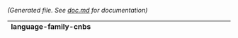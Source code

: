 *(Generated file. See [doc.md](doc.md) for documentation)*

<table><tr><td><b>language-family-cnbs</b></td><td><b>implementation-cnbs</b></td><td><b>non-cnbs</b></td></tr><tr><td>

**dotnet-core**<br/>[![Create Draft Release](https://github.com/paketo-buildpacks/dotnet-core/workflows/Create%20Draft%20Release/badge.svg)](https://github.com/paketo-buildpacks/dotnet-core/actions?query=workflow:"Create%20Draft%20Release")[![Lint](https://github.com/paketo-buildpacks/dotnet-core/workflows/Lint/badge.svg)](https://github.com/paketo-buildpacks/dotnet-core/actions?query=workflow:"Lint")[![Push Buildpackage](https://github.com/paketo-buildpacks/dotnet-core/workflows/Push%20Buildpackage/badge.svg)](https://github.com/paketo-buildpacks/dotnet-core/actions?query=workflow:"Push%20Buildpackage")[![Handle dispatch from github-config](https://github.com/paketo-buildpacks/dotnet-core/workflows/Handle%20dispatch%20from%20github-config/badge.svg)](https://github.com/paketo-buildpacks/dotnet-core/actions?query=workflow:"Handle%20dispatch%20from%20github-config")[![Test Pull Request](https://github.com/paketo-buildpacks/dotnet-core/workflows/Test%20Pull%20Request/badge.svg)](https://github.com/paketo-buildpacks/dotnet-core/actions?query=workflow:"Test%20Pull%20Request")[![Update Buildpack Dependency](https://github.com/paketo-buildpacks/dotnet-core/workflows/Update%20Buildpack%20Dependency/badge.svg)](https://github.com/paketo-buildpacks/dotnet-core/actions?query=workflow:"Update%20Buildpack%20Dependency")<br/><br/>**go**<br/>[![Create Draft Release](https://github.com/paketo-buildpacks/go/workflows/Create%20Draft%20Release/badge.svg)](https://github.com/paketo-buildpacks/go/actions?query=workflow:"Create%20Draft%20Release")[![Lint](https://github.com/paketo-buildpacks/go/workflows/Lint/badge.svg)](https://github.com/paketo-buildpacks/go/actions?query=workflow:"Lint")[![Push Buildpackage](https://github.com/paketo-buildpacks/go/workflows/Push%20Buildpackage/badge.svg)](https://github.com/paketo-buildpacks/go/actions?query=workflow:"Push%20Buildpackage")[![Handle dispatch from github-config](https://github.com/paketo-buildpacks/go/workflows/Handle%20dispatch%20from%20github-config/badge.svg)](https://github.com/paketo-buildpacks/go/actions?query=workflow:"Handle%20dispatch%20from%20github-config")[![Test Pull Request](https://github.com/paketo-buildpacks/go/workflows/Test%20Pull%20Request/badge.svg)](https://github.com/paketo-buildpacks/go/actions?query=workflow:"Test%20Pull%20Request")[![Update Buildpack Dependency](https://github.com/paketo-buildpacks/go/workflows/Update%20Buildpack%20Dependency/badge.svg)](https://github.com/paketo-buildpacks/go/actions?query=workflow:"Update%20Buildpack%20Dependency")<br/><br/>**nodejs**<br/>[![Create Draft Release](https://github.com/paketo-buildpacks/nodejs/workflows/Create%20Draft%20Release/badge.svg)](https://github.com/paketo-buildpacks/nodejs/actions?query=workflow:"Create%20Draft%20Release")[![Lint](https://github.com/paketo-buildpacks/nodejs/workflows/Lint/badge.svg)](https://github.com/paketo-buildpacks/nodejs/actions?query=workflow:"Lint")[![Push Buildpackage](https://github.com/paketo-buildpacks/nodejs/workflows/Push%20Buildpackage/badge.svg)](https://github.com/paketo-buildpacks/nodejs/actions?query=workflow:"Push%20Buildpackage")[![Handle dispatch from github-config](https://github.com/paketo-buildpacks/nodejs/workflows/Handle%20dispatch%20from%20github-config/badge.svg)](https://github.com/paketo-buildpacks/nodejs/actions?query=workflow:"Handle%20dispatch%20from%20github-config")[![Test Pull Request](https://github.com/paketo-buildpacks/nodejs/workflows/Test%20Pull%20Request/badge.svg)](https://github.com/paketo-buildpacks/nodejs/actions?query=workflow:"Test%20Pull%20Request")[![Update Buildpack Dependency](https://github.com/paketo-buildpacks/nodejs/workflows/Update%20Buildpack%20Dependency/badge.svg)](https://github.com/paketo-buildpacks/nodejs/actions?query=workflow:"Update%20Buildpack%20Dependency")<br/><br/>**php**<br/>[![Create Draft Release](https://github.com/paketo-buildpacks/php/workflows/Create%20Draft%20Release/badge.svg)](https://github.com/paketo-buildpacks/php/actions?query=workflow:"Create%20Draft%20Release")[![Lint](https://github.com/paketo-buildpacks/php/workflows/Lint/badge.svg)](https://github.com/paketo-buildpacks/php/actions?query=workflow:"Lint")[![Push Buildpackage](https://github.com/paketo-buildpacks/php/workflows/Push%20Buildpackage/badge.svg)](https://github.com/paketo-buildpacks/php/actions?query=workflow:"Push%20Buildpackage")[![Handle dispatch from github-config](https://github.com/paketo-buildpacks/php/workflows/Handle%20dispatch%20from%20github-config/badge.svg)](https://github.com/paketo-buildpacks/php/actions?query=workflow:"Handle%20dispatch%20from%20github-config")[![Test Pull Request](https://github.com/paketo-buildpacks/php/workflows/Test%20Pull%20Request/badge.svg)](https://github.com/paketo-buildpacks/php/actions?query=workflow:"Test%20Pull%20Request")[![Update Buildpack Dependency](https://github.com/paketo-buildpacks/php/workflows/Update%20Buildpack%20Dependency/badge.svg)](https://github.com/paketo-buildpacks/php/actions?query=workflow:"Update%20Buildpack%20Dependency")<br/><br/>**ruby**<br/>[![Create Draft Release](https://github.com/paketo-community/ruby/workflows/Create%20Draft%20Release/badge.svg)](https://github.com/paketo-community/ruby/actions?query=workflow:"Create%20Draft%20Release")[![Lint](https://github.com/paketo-community/ruby/workflows/Lint/badge.svg)](https://github.com/paketo-community/ruby/actions?query=workflow:"Lint")[![Push Buildpackage](https://github.com/paketo-community/ruby/workflows/Push%20Buildpackage/badge.svg)](https://github.com/paketo-community/ruby/actions?query=workflow:"Push%20Buildpackage")[![Handle dispatch from github-config](https://github.com/paketo-community/ruby/workflows/Handle%20dispatch%20from%20github-config/badge.svg)](https://github.com/paketo-community/ruby/actions?query=workflow:"Handle%20dispatch%20from%20github-config")[![Test Pull Request](https://github.com/paketo-community/ruby/workflows/Test%20Pull%20Request/badge.svg)](https://github.com/paketo-community/ruby/actions?query=workflow:"Test%20Pull%20Request")[![Update Buildpack Dependency](https://github.com/paketo-community/ruby/workflows/Update%20Buildpack%20Dependency/badge.svg)](https://github.com/paketo-community/ruby/actions?query=workflow:"Update%20Buildpack%20Dependency")<br/><br/>**python**<br/>[![Create Draft Release](https://github.com/paketo-community/python/workflows/Create%20Draft%20Release/badge.svg)](https://github.com/paketo-community/python/actions?query=workflow:"Create%20Draft%20Release")[![Lint](https://github.com/paketo-community/python/workflows/Lint/badge.svg)](https://github.com/paketo-community/python/actions?query=workflow:"Lint")[![Push Buildpackage](https://github.com/paketo-community/python/workflows/Push%20Buildpackage/badge.svg)](https://github.com/paketo-community/python/actions?query=workflow:"Push%20Buildpackage")[![Handle dispatch from github-config](https://github.com/paketo-community/python/workflows/Handle%20dispatch%20from%20github-config/badge.svg)](https://github.com/paketo-community/python/actions?query=workflow:"Handle%20dispatch%20from%20github-config")[![Test Pull Request](https://github.com/paketo-community/python/workflows/Test%20Pull%20Request/badge.svg)](https://github.com/paketo-community/python/actions?query=workflow:"Test%20Pull%20Request")[![Update Buildpack Dependency](https://github.com/paketo-community/python/workflows/Update%20Buildpack%20Dependency/badge.svg)](https://github.com/paketo-community/python/actions?query=workflow:"Update%20Buildpack%20Dependency")<br/><br/></td>

<td>

**dep**<br/>[![Auto-Merge](https://github.com/paketo-buildpacks/dep/workflows/Auto-Merge/badge.svg)](https://github.com/paketo-buildpacks/dep/actions?query=workflow:"Auto-Merge")[![Create Draft Release](https://github.com/paketo-buildpacks/dep/workflows/Create%20Draft%20Release/badge.svg)](https://github.com/paketo-buildpacks/dep/actions?query=workflow:"Create%20Draft%20Release")[![Lint](https://github.com/paketo-buildpacks/dep/workflows/Lint/badge.svg)](https://github.com/paketo-buildpacks/dep/actions?query=workflow:"Lint")[![Push Buildpackage](https://github.com/paketo-buildpacks/dep/workflows/Push%20Buildpackage/badge.svg)](https://github.com/paketo-buildpacks/dep/actions?query=workflow:"Push%20Buildpackage")[![Handle dispatch from github-config](https://github.com/paketo-buildpacks/dep/workflows/Handle%20dispatch%20from%20github-config/badge.svg)](https://github.com/paketo-buildpacks/dep/actions?query=workflow:"Handle%20dispatch%20from%20github-config")[![Send Dependency Update Dispatch](https://github.com/paketo-buildpacks/dep/workflows/Send%20Dependency%20Update%20Dispatch/badge.svg)](https://github.com/paketo-buildpacks/dep/actions?query=workflow:"Send%20Dependency%20Update%20Dispatch")[![Test Pull Request](https://github.com/paketo-buildpacks/dep/workflows/Test%20Pull%20Request/badge.svg)](https://github.com/paketo-buildpacks/dep/actions?query=workflow:"Test%20Pull%20Request")<br/><br/>**dep-ensure**<br/>[![Create Draft Release](https://github.com/paketo-buildpacks/dep-ensure/workflows/Create%20Draft%20Release/badge.svg)](https://github.com/paketo-buildpacks/dep-ensure/actions?query=workflow:"Create%20Draft%20Release")[![Lint](https://github.com/paketo-buildpacks/dep-ensure/workflows/Lint/badge.svg)](https://github.com/paketo-buildpacks/dep-ensure/actions?query=workflow:"Lint")[![Push Buildpackage](https://github.com/paketo-buildpacks/dep-ensure/workflows/Push%20Buildpackage/badge.svg)](https://github.com/paketo-buildpacks/dep-ensure/actions?query=workflow:"Push%20Buildpackage")[![Handle dispatch from github-config](https://github.com/paketo-buildpacks/dep-ensure/workflows/Handle%20dispatch%20from%20github-config/badge.svg)](https://github.com/paketo-buildpacks/dep-ensure/actions?query=workflow:"Handle%20dispatch%20from%20github-config")[![Send Dependency Update Dispatch](https://github.com/paketo-buildpacks/dep-ensure/workflows/Send%20Dependency%20Update%20Dispatch/badge.svg)](https://github.com/paketo-buildpacks/dep-ensure/actions?query=workflow:"Send%20Dependency%20Update%20Dispatch")[![Test Pull Request](https://github.com/paketo-buildpacks/dep-ensure/workflows/Test%20Pull%20Request/badge.svg)](https://github.com/paketo-buildpacks/dep-ensure/actions?query=workflow:"Test%20Pull%20Request")<br/><br/>**dotnet-core-aspnet**<br/>[![Create Draft Release](https://github.com/paketo-buildpacks/dotnet-core-aspnet/workflows/Create%20Draft%20Release/badge.svg)](https://github.com/paketo-buildpacks/dotnet-core-aspnet/actions?query=workflow:"Create%20Draft%20Release")[![Lint](https://github.com/paketo-buildpacks/dotnet-core-aspnet/workflows/Lint/badge.svg)](https://github.com/paketo-buildpacks/dotnet-core-aspnet/actions?query=workflow:"Lint")[![Push Buildpackage](https://github.com/paketo-buildpacks/dotnet-core-aspnet/workflows/Push%20Buildpackage/badge.svg)](https://github.com/paketo-buildpacks/dotnet-core-aspnet/actions?query=workflow:"Push%20Buildpackage")[![Handle dispatch from github-config](https://github.com/paketo-buildpacks/dotnet-core-aspnet/workflows/Handle%20dispatch%20from%20github-config/badge.svg)](https://github.com/paketo-buildpacks/dotnet-core-aspnet/actions?query=workflow:"Handle%20dispatch%20from%20github-config")[![Send Dependency Update Dispatch](https://github.com/paketo-buildpacks/dotnet-core-aspnet/workflows/Send%20Dependency%20Update%20Dispatch/badge.svg)](https://github.com/paketo-buildpacks/dotnet-core-aspnet/actions?query=workflow:"Send%20Dependency%20Update%20Dispatch")[![Test Pull Request](https://github.com/paketo-buildpacks/dotnet-core-aspnet/workflows/Test%20Pull%20Request/badge.svg)](https://github.com/paketo-buildpacks/dotnet-core-aspnet/actions?query=workflow:"Test%20Pull%20Request")<br/><br/>**dotnet-core-build**<br/>[![Create Draft Release](https://github.com/paketo-buildpacks/dotnet-core-build/workflows/Create%20Draft%20Release/badge.svg)](https://github.com/paketo-buildpacks/dotnet-core-build/actions?query=workflow:"Create%20Draft%20Release")[![Lint](https://github.com/paketo-buildpacks/dotnet-core-build/workflows/Lint/badge.svg)](https://github.com/paketo-buildpacks/dotnet-core-build/actions?query=workflow:"Lint")[![Push Buildpackage](https://github.com/paketo-buildpacks/dotnet-core-build/workflows/Push%20Buildpackage/badge.svg)](https://github.com/paketo-buildpacks/dotnet-core-build/actions?query=workflow:"Push%20Buildpackage")[![Handle dispatch from github-config](https://github.com/paketo-buildpacks/dotnet-core-build/workflows/Handle%20dispatch%20from%20github-config/badge.svg)](https://github.com/paketo-buildpacks/dotnet-core-build/actions?query=workflow:"Handle%20dispatch%20from%20github-config")[![Send Dependency Update Dispatch](https://github.com/paketo-buildpacks/dotnet-core-build/workflows/Send%20Dependency%20Update%20Dispatch/badge.svg)](https://github.com/paketo-buildpacks/dotnet-core-build/actions?query=workflow:"Send%20Dependency%20Update%20Dispatch")[![Test Pull Request](https://github.com/paketo-buildpacks/dotnet-core-build/workflows/Test%20Pull%20Request/badge.svg)](https://github.com/paketo-buildpacks/dotnet-core-build/actions?query=workflow:"Test%20Pull%20Request")<br/><br/>**dotnet-core-conf**<br/>[![Create Draft Release](https://github.com/paketo-buildpacks/dotnet-core-conf/workflows/Create%20Draft%20Release/badge.svg)](https://github.com/paketo-buildpacks/dotnet-core-conf/actions?query=workflow:"Create%20Draft%20Release")[![Lint](https://github.com/paketo-buildpacks/dotnet-core-conf/workflows/Lint/badge.svg)](https://github.com/paketo-buildpacks/dotnet-core-conf/actions?query=workflow:"Lint")[![Push Buildpackage](https://github.com/paketo-buildpacks/dotnet-core-conf/workflows/Push%20Buildpackage/badge.svg)](https://github.com/paketo-buildpacks/dotnet-core-conf/actions?query=workflow:"Push%20Buildpackage")[![Handle dispatch from github-config](https://github.com/paketo-buildpacks/dotnet-core-conf/workflows/Handle%20dispatch%20from%20github-config/badge.svg)](https://github.com/paketo-buildpacks/dotnet-core-conf/actions?query=workflow:"Handle%20dispatch%20from%20github-config")[![Send Dependency Update Dispatch](https://github.com/paketo-buildpacks/dotnet-core-conf/workflows/Send%20Dependency%20Update%20Dispatch/badge.svg)](https://github.com/paketo-buildpacks/dotnet-core-conf/actions?query=workflow:"Send%20Dependency%20Update%20Dispatch")[![Test Pull Request](https://github.com/paketo-buildpacks/dotnet-core-conf/workflows/Test%20Pull%20Request/badge.svg)](https://github.com/paketo-buildpacks/dotnet-core-conf/actions?query=workflow:"Test%20Pull%20Request")<br/><br/>**dotnet-core-runtime**<br/>[![Create Draft Release](https://github.com/paketo-buildpacks/dotnet-core-runtime/workflows/Create%20Draft%20Release/badge.svg)](https://github.com/paketo-buildpacks/dotnet-core-runtime/actions?query=workflow:"Create%20Draft%20Release")[![Lint](https://github.com/paketo-buildpacks/dotnet-core-runtime/workflows/Lint/badge.svg)](https://github.com/paketo-buildpacks/dotnet-core-runtime/actions?query=workflow:"Lint")[![Push Buildpackage](https://github.com/paketo-buildpacks/dotnet-core-runtime/workflows/Push%20Buildpackage/badge.svg)](https://github.com/paketo-buildpacks/dotnet-core-runtime/actions?query=workflow:"Push%20Buildpackage")[![Handle dispatch from github-config](https://github.com/paketo-buildpacks/dotnet-core-runtime/workflows/Handle%20dispatch%20from%20github-config/badge.svg)](https://github.com/paketo-buildpacks/dotnet-core-runtime/actions?query=workflow:"Handle%20dispatch%20from%20github-config")[![Send Dependency Update Dispatch](https://github.com/paketo-buildpacks/dotnet-core-runtime/workflows/Send%20Dependency%20Update%20Dispatch/badge.svg)](https://github.com/paketo-buildpacks/dotnet-core-runtime/actions?query=workflow:"Send%20Dependency%20Update%20Dispatch")[![Test Pull Request](https://github.com/paketo-buildpacks/dotnet-core-runtime/workflows/Test%20Pull%20Request/badge.svg)](https://github.com/paketo-buildpacks/dotnet-core-runtime/actions?query=workflow:"Test%20Pull%20Request")<br/><br/>**dotnet-core-sdk**<br/>[![Create Draft Release](https://github.com/paketo-buildpacks/dotnet-core-sdk/workflows/Create%20Draft%20Release/badge.svg)](https://github.com/paketo-buildpacks/dotnet-core-sdk/actions?query=workflow:"Create%20Draft%20Release")[![Lint](https://github.com/paketo-buildpacks/dotnet-core-sdk/workflows/Lint/badge.svg)](https://github.com/paketo-buildpacks/dotnet-core-sdk/actions?query=workflow:"Lint")[![Push Buildpackage](https://github.com/paketo-buildpacks/dotnet-core-sdk/workflows/Push%20Buildpackage/badge.svg)](https://github.com/paketo-buildpacks/dotnet-core-sdk/actions?query=workflow:"Push%20Buildpackage")[![Handle dispatch from github-config](https://github.com/paketo-buildpacks/dotnet-core-sdk/workflows/Handle%20dispatch%20from%20github-config/badge.svg)](https://github.com/paketo-buildpacks/dotnet-core-sdk/actions?query=workflow:"Handle%20dispatch%20from%20github-config")[![Send Dependency Update Dispatch](https://github.com/paketo-buildpacks/dotnet-core-sdk/workflows/Send%20Dependency%20Update%20Dispatch/badge.svg)](https://github.com/paketo-buildpacks/dotnet-core-sdk/actions?query=workflow:"Send%20Dependency%20Update%20Dispatch")[![Test Pull Request](https://github.com/paketo-buildpacks/dotnet-core-sdk/workflows/Test%20Pull%20Request/badge.svg)](https://github.com/paketo-buildpacks/dotnet-core-sdk/actions?query=workflow:"Test%20Pull%20Request")<br/><br/>**go-build**<br/>[![Create Draft Release](https://github.com/paketo-buildpacks/go-build/workflows/Create%20Draft%20Release/badge.svg)](https://github.com/paketo-buildpacks/go-build/actions?query=workflow:"Create%20Draft%20Release")[![Lint](https://github.com/paketo-buildpacks/go-build/workflows/Lint/badge.svg)](https://github.com/paketo-buildpacks/go-build/actions?query=workflow:"Lint")[![Push Buildpackage](https://github.com/paketo-buildpacks/go-build/workflows/Push%20Buildpackage/badge.svg)](https://github.com/paketo-buildpacks/go-build/actions?query=workflow:"Push%20Buildpackage")[![Handle dispatch from github-config](https://github.com/paketo-buildpacks/go-build/workflows/Handle%20dispatch%20from%20github-config/badge.svg)](https://github.com/paketo-buildpacks/go-build/actions?query=workflow:"Handle%20dispatch%20from%20github-config")[![Send Dependency Update Dispatch](https://github.com/paketo-buildpacks/go-build/workflows/Send%20Dependency%20Update%20Dispatch/badge.svg)](https://github.com/paketo-buildpacks/go-build/actions?query=workflow:"Send%20Dependency%20Update%20Dispatch")[![Test Pull Request](https://github.com/paketo-buildpacks/go-build/workflows/Test%20Pull%20Request/badge.svg)](https://github.com/paketo-buildpacks/go-build/actions?query=workflow:"Test%20Pull%20Request")<br/><br/>**go-dist**<br/>[![Create Draft Release](https://github.com/paketo-buildpacks/go-dist/workflows/Create%20Draft%20Release/badge.svg)](https://github.com/paketo-buildpacks/go-dist/actions?query=workflow:"Create%20Draft%20Release")[![Lint](https://github.com/paketo-buildpacks/go-dist/workflows/Lint/badge.svg)](https://github.com/paketo-buildpacks/go-dist/actions?query=workflow:"Lint")[![Push Buildpackage](https://github.com/paketo-buildpacks/go-dist/workflows/Push%20Buildpackage/badge.svg)](https://github.com/paketo-buildpacks/go-dist/actions?query=workflow:"Push%20Buildpackage")[![Handle dispatch from github-config](https://github.com/paketo-buildpacks/go-dist/workflows/Handle%20dispatch%20from%20github-config/badge.svg)](https://github.com/paketo-buildpacks/go-dist/actions?query=workflow:"Handle%20dispatch%20from%20github-config")[![Send Dependency Update Dispatch](https://github.com/paketo-buildpacks/go-dist/workflows/Send%20Dependency%20Update%20Dispatch/badge.svg)](https://github.com/paketo-buildpacks/go-dist/actions?query=workflow:"Send%20Dependency%20Update%20Dispatch")[![Test Pull Request](https://github.com/paketo-buildpacks/go-dist/workflows/Test%20Pull%20Request/badge.svg)](https://github.com/paketo-buildpacks/go-dist/actions?query=workflow:"Test%20Pull%20Request")<br/><br/>**go-mod-vendor**<br/>[![Create Draft Release](https://github.com/paketo-buildpacks/go-mod-vendor/workflows/Create%20Draft%20Release/badge.svg)](https://github.com/paketo-buildpacks/go-mod-vendor/actions?query=workflow:"Create%20Draft%20Release")[![Lint](https://github.com/paketo-buildpacks/go-mod-vendor/workflows/Lint/badge.svg)](https://github.com/paketo-buildpacks/go-mod-vendor/actions?query=workflow:"Lint")[![Push Buildpackage](https://github.com/paketo-buildpacks/go-mod-vendor/workflows/Push%20Buildpackage/badge.svg)](https://github.com/paketo-buildpacks/go-mod-vendor/actions?query=workflow:"Push%20Buildpackage")[![Handle dispatch from github-config](https://github.com/paketo-buildpacks/go-mod-vendor/workflows/Handle%20dispatch%20from%20github-config/badge.svg)](https://github.com/paketo-buildpacks/go-mod-vendor/actions?query=workflow:"Handle%20dispatch%20from%20github-config")[![Send Dependency Update Dispatch](https://github.com/paketo-buildpacks/go-mod-vendor/workflows/Send%20Dependency%20Update%20Dispatch/badge.svg)](https://github.com/paketo-buildpacks/go-mod-vendor/actions?query=workflow:"Send%20Dependency%20Update%20Dispatch")[![Test Pull Request](https://github.com/paketo-buildpacks/go-mod-vendor/workflows/Test%20Pull%20Request/badge.svg)](https://github.com/paketo-buildpacks/go-mod-vendor/actions?query=workflow:"Test%20Pull%20Request")<br/><br/>**httpd**<br/>[![Create Release](https://github.com/paketo-buildpacks/httpd/workflows/Create%20Release/badge.svg)](https://github.com/paketo-buildpacks/httpd/actions?query=workflow:"Create%20Release")[![Lint](https://github.com/paketo-buildpacks/httpd/workflows/Lint/badge.svg)](https://github.com/paketo-buildpacks/httpd/actions?query=workflow:"Lint")[![Push Buildpackage](https://github.com/paketo-buildpacks/httpd/workflows/Push%20Buildpackage/badge.svg)](https://github.com/paketo-buildpacks/httpd/actions?query=workflow:"Push%20Buildpackage")[![Handle dispatch from github-config](https://github.com/paketo-buildpacks/httpd/workflows/Handle%20dispatch%20from%20github-config/badge.svg)](https://github.com/paketo-buildpacks/httpd/actions?query=workflow:"Handle%20dispatch%20from%20github-config")[![Send Dependency Update Dispatch](https://github.com/paketo-buildpacks/httpd/workflows/Send%20Dependency%20Update%20Dispatch/badge.svg)](https://github.com/paketo-buildpacks/httpd/actions?query=workflow:"Send%20Dependency%20Update%20Dispatch")[![Test Pull Request](https://github.com/paketo-buildpacks/httpd/workflows/Test%20Pull%20Request/badge.svg)](https://github.com/paketo-buildpacks/httpd/actions?query=workflow:"Test%20Pull%20Request")<br/><br/>**icu**<br/>[![Create Draft Release](https://github.com/paketo-buildpacks/icu/workflows/Create%20Draft%20Release/badge.svg)](https://github.com/paketo-buildpacks/icu/actions?query=workflow:"Create%20Draft%20Release")[![Lint](https://github.com/paketo-buildpacks/icu/workflows/Lint/badge.svg)](https://github.com/paketo-buildpacks/icu/actions?query=workflow:"Lint")[![Push Buildpackage](https://github.com/paketo-buildpacks/icu/workflows/Push%20Buildpackage/badge.svg)](https://github.com/paketo-buildpacks/icu/actions?query=workflow:"Push%20Buildpackage")[![Handle dispatch from github-config](https://github.com/paketo-buildpacks/icu/workflows/Handle%20dispatch%20from%20github-config/badge.svg)](https://github.com/paketo-buildpacks/icu/actions?query=workflow:"Handle%20dispatch%20from%20github-config")[![Send Dependency Update Dispatch](https://github.com/paketo-buildpacks/icu/workflows/Send%20Dependency%20Update%20Dispatch/badge.svg)](https://github.com/paketo-buildpacks/icu/actions?query=workflow:"Send%20Dependency%20Update%20Dispatch")[![Test Pull Request](https://github.com/paketo-buildpacks/icu/workflows/Test%20Pull%20Request/badge.svg)](https://github.com/paketo-buildpacks/icu/actions?query=workflow:"Test%20Pull%20Request")<br/><br/>**nginx**<br/>[![Create Release](https://github.com/paketo-buildpacks/nginx/workflows/Create%20Release/badge.svg)](https://github.com/paketo-buildpacks/nginx/actions?query=workflow:"Create%20Release")[![Lint](https://github.com/paketo-buildpacks/nginx/workflows/Lint/badge.svg)](https://github.com/paketo-buildpacks/nginx/actions?query=workflow:"Lint")[![Push Buildpackage](https://github.com/paketo-buildpacks/nginx/workflows/Push%20Buildpackage/badge.svg)](https://github.com/paketo-buildpacks/nginx/actions?query=workflow:"Push%20Buildpackage")[![Handle dispatch from github-config](https://github.com/paketo-buildpacks/nginx/workflows/Handle%20dispatch%20from%20github-config/badge.svg)](https://github.com/paketo-buildpacks/nginx/actions?query=workflow:"Handle%20dispatch%20from%20github-config")[![Send Dependency Update Dispatch](https://github.com/paketo-buildpacks/nginx/workflows/Send%20Dependency%20Update%20Dispatch/badge.svg)](https://github.com/paketo-buildpacks/nginx/actions?query=workflow:"Send%20Dependency%20Update%20Dispatch")[![Test Pull Request](https://github.com/paketo-buildpacks/nginx/workflows/Test%20Pull%20Request/badge.svg)](https://github.com/paketo-buildpacks/nginx/actions?query=workflow:"Test%20Pull%20Request")<br/><br/>**node-engine**<br/>[![Create Release](https://github.com/paketo-buildpacks/node-engine/workflows/Create%20Release/badge.svg)](https://github.com/paketo-buildpacks/node-engine/actions?query=workflow:"Create%20Release")[![Lint](https://github.com/paketo-buildpacks/node-engine/workflows/Lint/badge.svg)](https://github.com/paketo-buildpacks/node-engine/actions?query=workflow:"Lint")[![Push Buildpackage](https://github.com/paketo-buildpacks/node-engine/workflows/Push%20Buildpackage/badge.svg)](https://github.com/paketo-buildpacks/node-engine/actions?query=workflow:"Push%20Buildpackage")[![Handle dispatch from github-config](https://github.com/paketo-buildpacks/node-engine/workflows/Handle%20dispatch%20from%20github-config/badge.svg)](https://github.com/paketo-buildpacks/node-engine/actions?query=workflow:"Handle%20dispatch%20from%20github-config")[![Send Dependency Update Dispatch](https://github.com/paketo-buildpacks/node-engine/workflows/Send%20Dependency%20Update%20Dispatch/badge.svg)](https://github.com/paketo-buildpacks/node-engine/actions?query=workflow:"Send%20Dependency%20Update%20Dispatch")[![Test Pull Request](https://github.com/paketo-buildpacks/node-engine/workflows/Test%20Pull%20Request/badge.svg)](https://github.com/paketo-buildpacks/node-engine/actions?query=workflow:"Test%20Pull%20Request")<br/><br/>**npm**<br/>[![Create Release](https://github.com/paketo-buildpacks/npm/workflows/Create%20Release/badge.svg)](https://github.com/paketo-buildpacks/npm/actions?query=workflow:"Create%20Release")[![Lint](https://github.com/paketo-buildpacks/npm/workflows/Lint/badge.svg)](https://github.com/paketo-buildpacks/npm/actions?query=workflow:"Lint")[![Push Buildpackage](https://github.com/paketo-buildpacks/npm/workflows/Push%20Buildpackage/badge.svg)](https://github.com/paketo-buildpacks/npm/actions?query=workflow:"Push%20Buildpackage")[![Handle dispatch from github-config](https://github.com/paketo-buildpacks/npm/workflows/Handle%20dispatch%20from%20github-config/badge.svg)](https://github.com/paketo-buildpacks/npm/actions?query=workflow:"Handle%20dispatch%20from%20github-config")[![Send Dependency Update Dispatch](https://github.com/paketo-buildpacks/npm/workflows/Send%20Dependency%20Update%20Dispatch/badge.svg)](https://github.com/paketo-buildpacks/npm/actions?query=workflow:"Send%20Dependency%20Update%20Dispatch")[![Test Pull Request](https://github.com/paketo-buildpacks/npm/workflows/Test%20Pull%20Request/badge.svg)](https://github.com/paketo-buildpacks/npm/actions?query=workflow:"Test%20Pull%20Request")<br/><br/>**php-composer**<br/>[![Create Release](https://github.com/paketo-buildpacks/php-composer/workflows/Create%20Release/badge.svg)](https://github.com/paketo-buildpacks/php-composer/actions?query=workflow:"Create%20Release")[![Lint](https://github.com/paketo-buildpacks/php-composer/workflows/Lint/badge.svg)](https://github.com/paketo-buildpacks/php-composer/actions?query=workflow:"Lint")[![Push Buildpackage](https://github.com/paketo-buildpacks/php-composer/workflows/Push%20Buildpackage/badge.svg)](https://github.com/paketo-buildpacks/php-composer/actions?query=workflow:"Push%20Buildpackage")[![Handle dispatch from github-config](https://github.com/paketo-buildpacks/php-composer/workflows/Handle%20dispatch%20from%20github-config/badge.svg)](https://github.com/paketo-buildpacks/php-composer/actions?query=workflow:"Handle%20dispatch%20from%20github-config")[![Send Dependency Update Dispatch](https://github.com/paketo-buildpacks/php-composer/workflows/Send%20Dependency%20Update%20Dispatch/badge.svg)](https://github.com/paketo-buildpacks/php-composer/actions?query=workflow:"Send%20Dependency%20Update%20Dispatch")[![Test Pull Request](https://github.com/paketo-buildpacks/php-composer/workflows/Test%20Pull%20Request/badge.svg)](https://github.com/paketo-buildpacks/php-composer/actions?query=workflow:"Test%20Pull%20Request")<br/><br/>**php-dist**<br/>[![Create Release](https://github.com/paketo-buildpacks/php-dist/workflows/Create%20Release/badge.svg)](https://github.com/paketo-buildpacks/php-dist/actions?query=workflow:"Create%20Release")[![Lint](https://github.com/paketo-buildpacks/php-dist/workflows/Lint/badge.svg)](https://github.com/paketo-buildpacks/php-dist/actions?query=workflow:"Lint")[![Push Buildpackage](https://github.com/paketo-buildpacks/php-dist/workflows/Push%20Buildpackage/badge.svg)](https://github.com/paketo-buildpacks/php-dist/actions?query=workflow:"Push%20Buildpackage")[![Handle dispatch from github-config](https://github.com/paketo-buildpacks/php-dist/workflows/Handle%20dispatch%20from%20github-config/badge.svg)](https://github.com/paketo-buildpacks/php-dist/actions?query=workflow:"Handle%20dispatch%20from%20github-config")[![Send Dependency Update Dispatch](https://github.com/paketo-buildpacks/php-dist/workflows/Send%20Dependency%20Update%20Dispatch/badge.svg)](https://github.com/paketo-buildpacks/php-dist/actions?query=workflow:"Send%20Dependency%20Update%20Dispatch")[![Test Pull Request](https://github.com/paketo-buildpacks/php-dist/workflows/Test%20Pull%20Request/badge.svg)](https://github.com/paketo-buildpacks/php-dist/actions?query=workflow:"Test%20Pull%20Request")<br/><br/>**php-web**<br/>[![Create Release](https://github.com/paketo-buildpacks/php-web/workflows/Create%20Release/badge.svg)](https://github.com/paketo-buildpacks/php-web/actions?query=workflow:"Create%20Release")[![Lint](https://github.com/paketo-buildpacks/php-web/workflows/Lint/badge.svg)](https://github.com/paketo-buildpacks/php-web/actions?query=workflow:"Lint")[![Push Buildpackage](https://github.com/paketo-buildpacks/php-web/workflows/Push%20Buildpackage/badge.svg)](https://github.com/paketo-buildpacks/php-web/actions?query=workflow:"Push%20Buildpackage")[![Handle dispatch from github-config](https://github.com/paketo-buildpacks/php-web/workflows/Handle%20dispatch%20from%20github-config/badge.svg)](https://github.com/paketo-buildpacks/php-web/actions?query=workflow:"Handle%20dispatch%20from%20github-config")[![Send Dependency Update Dispatch](https://github.com/paketo-buildpacks/php-web/workflows/Send%20Dependency%20Update%20Dispatch/badge.svg)](https://github.com/paketo-buildpacks/php-web/actions?query=workflow:"Send%20Dependency%20Update%20Dispatch")[![Test Pull Request](https://github.com/paketo-buildpacks/php-web/workflows/Test%20Pull%20Request/badge.svg)](https://github.com/paketo-buildpacks/php-web/actions?query=workflow:"Test%20Pull%20Request")<br/><br/>**yarn-install**<br/>[![Create Release](https://github.com/paketo-buildpacks/yarn-install/workflows/Create%20Release/badge.svg)](https://github.com/paketo-buildpacks/yarn-install/actions?query=workflow:"Create%20Release")[![Lint](https://github.com/paketo-buildpacks/yarn-install/workflows/Lint/badge.svg)](https://github.com/paketo-buildpacks/yarn-install/actions?query=workflow:"Lint")[![Push Buildpackage](https://github.com/paketo-buildpacks/yarn-install/workflows/Push%20Buildpackage/badge.svg)](https://github.com/paketo-buildpacks/yarn-install/actions?query=workflow:"Push%20Buildpackage")[![Handle dispatch from github-config](https://github.com/paketo-buildpacks/yarn-install/workflows/Handle%20dispatch%20from%20github-config/badge.svg)](https://github.com/paketo-buildpacks/yarn-install/actions?query=workflow:"Handle%20dispatch%20from%20github-config")[![Send Dependency Update Dispatch](https://github.com/paketo-buildpacks/yarn-install/workflows/Send%20Dependency%20Update%20Dispatch/badge.svg)](https://github.com/paketo-buildpacks/yarn-install/actions?query=workflow:"Send%20Dependency%20Update%20Dispatch")[![Test Pull Request](https://github.com/paketo-buildpacks/yarn-install/workflows/Test%20Pull%20Request/badge.svg)](https://github.com/paketo-buildpacks/yarn-install/actions?query=workflow:"Test%20Pull%20Request")<br/><br/>**bootstrapper**<br/>[![Sync](https://github.com/paketo-community/bootstrapper/workflows/Sync/badge.svg)](https://github.com/paketo-community/bootstrapper/actions?query=workflow:"Sync")[![Test Pull Request](https://github.com/paketo-community/bootstrapper/workflows/Test%20Pull%20Request/badge.svg)](https://github.com/paketo-community/bootstrapper/actions?query=workflow:"Test%20Pull%20Request")<br/><br/>**bundle-install**<br/>[![Create Draft Release](https://github.com/paketo-community/bundle-install/workflows/Create%20Draft%20Release/badge.svg)](https://github.com/paketo-community/bundle-install/actions?query=workflow:"Create%20Draft%20Release")[![Lint](https://github.com/paketo-community/bundle-install/workflows/Lint/badge.svg)](https://github.com/paketo-community/bundle-install/actions?query=workflow:"Lint")[![Push Buildpackage](https://github.com/paketo-community/bundle-install/workflows/Push%20Buildpackage/badge.svg)](https://github.com/paketo-community/bundle-install/actions?query=workflow:"Push%20Buildpackage")[![Handle dispatch from github-config](https://github.com/paketo-community/bundle-install/workflows/Handle%20dispatch%20from%20github-config/badge.svg)](https://github.com/paketo-community/bundle-install/actions?query=workflow:"Handle%20dispatch%20from%20github-config")[![Send Dependency Update Dispatch](https://github.com/paketo-community/bundle-install/workflows/Send%20Dependency%20Update%20Dispatch/badge.svg)](https://github.com/paketo-community/bundle-install/actions?query=workflow:"Send%20Dependency%20Update%20Dispatch")[![Test Pull Request](https://github.com/paketo-community/bundle-install/workflows/Test%20Pull%20Request/badge.svg)](https://github.com/paketo-community/bundle-install/actions?query=workflow:"Test%20Pull%20Request")<br/><br/>**bundler**<br/>[![Create Draft Release](https://github.com/paketo-community/bundler/workflows/Create%20Draft%20Release/badge.svg)](https://github.com/paketo-community/bundler/actions?query=workflow:"Create%20Draft%20Release")[![Lint](https://github.com/paketo-community/bundler/workflows/Lint/badge.svg)](https://github.com/paketo-community/bundler/actions?query=workflow:"Lint")[![Push Buildpackage](https://github.com/paketo-community/bundler/workflows/Push%20Buildpackage/badge.svg)](https://github.com/paketo-community/bundler/actions?query=workflow:"Push%20Buildpackage")[![Handle dispatch from github-config](https://github.com/paketo-community/bundler/workflows/Handle%20dispatch%20from%20github-config/badge.svg)](https://github.com/paketo-community/bundler/actions?query=workflow:"Handle%20dispatch%20from%20github-config")[![Send Dependency Update Dispatch](https://github.com/paketo-community/bundler/workflows/Send%20Dependency%20Update%20Dispatch/badge.svg)](https://github.com/paketo-community/bundler/actions?query=workflow:"Send%20Dependency%20Update%20Dispatch")[![Test Pull Request](https://github.com/paketo-community/bundler/workflows/Test%20Pull%20Request/badge.svg)](https://github.com/paketo-community/bundler/actions?query=workflow:"Test%20Pull%20Request")<br/><br/>**conda**<br/>[![Create Release](https://github.com/paketo-community/conda/workflows/Create%20Release/badge.svg)](https://github.com/paketo-community/conda/actions?query=workflow:"Create%20Release")[![Lint](https://github.com/paketo-community/conda/workflows/Lint/badge.svg)](https://github.com/paketo-community/conda/actions?query=workflow:"Lint")[![Push Buildpackage](https://github.com/paketo-community/conda/workflows/Push%20Buildpackage/badge.svg)](https://github.com/paketo-community/conda/actions?query=workflow:"Push%20Buildpackage")[![Handle dispatch from github-config](https://github.com/paketo-community/conda/workflows/Handle%20dispatch%20from%20github-config/badge.svg)](https://github.com/paketo-community/conda/actions?query=workflow:"Handle%20dispatch%20from%20github-config")[![Send Dependency Update Dispatch](https://github.com/paketo-community/conda/workflows/Send%20Dependency%20Update%20Dispatch/badge.svg)](https://github.com/paketo-community/conda/actions?query=workflow:"Send%20Dependency%20Update%20Dispatch")[![Test Pull Request](https://github.com/paketo-community/conda/workflows/Test%20Pull%20Request/badge.svg)](https://github.com/paketo-community/conda/actions?query=workflow:"Test%20Pull%20Request")<br/><br/>**mri**<br/>[![Create Draft Release](https://github.com/paketo-community/mri/workflows/Create%20Draft%20Release/badge.svg)](https://github.com/paketo-community/mri/actions?query=workflow:"Create%20Draft%20Release")[![Lint](https://github.com/paketo-community/mri/workflows/Lint/badge.svg)](https://github.com/paketo-community/mri/actions?query=workflow:"Lint")[![Push Buildpackage](https://github.com/paketo-community/mri/workflows/Push%20Buildpackage/badge.svg)](https://github.com/paketo-community/mri/actions?query=workflow:"Push%20Buildpackage")[![Handle dispatch from github-config](https://github.com/paketo-community/mri/workflows/Handle%20dispatch%20from%20github-config/badge.svg)](https://github.com/paketo-community/mri/actions?query=workflow:"Handle%20dispatch%20from%20github-config")[![Send Dependency Update Dispatch](https://github.com/paketo-community/mri/workflows/Send%20Dependency%20Update%20Dispatch/badge.svg)](https://github.com/paketo-community/mri/actions?query=workflow:"Send%20Dependency%20Update%20Dispatch")[![Test Pull Request](https://github.com/paketo-community/mri/workflows/Test%20Pull%20Request/badge.svg)](https://github.com/paketo-community/mri/actions?query=workflow:"Test%20Pull%20Request")<br/><br/>**pip**<br/>[![Create Release](https://github.com/paketo-community/pip/workflows/Create%20Release/badge.svg)](https://github.com/paketo-community/pip/actions?query=workflow:"Create%20Release")[![Lint](https://github.com/paketo-community/pip/workflows/Lint/badge.svg)](https://github.com/paketo-community/pip/actions?query=workflow:"Lint")[![Push Buildpackage](https://github.com/paketo-community/pip/workflows/Push%20Buildpackage/badge.svg)](https://github.com/paketo-community/pip/actions?query=workflow:"Push%20Buildpackage")[![Handle dispatch from github-config](https://github.com/paketo-community/pip/workflows/Handle%20dispatch%20from%20github-config/badge.svg)](https://github.com/paketo-community/pip/actions?query=workflow:"Handle%20dispatch%20from%20github-config")[![Send Dependency Update Dispatch](https://github.com/paketo-community/pip/workflows/Send%20Dependency%20Update%20Dispatch/badge.svg)](https://github.com/paketo-community/pip/actions?query=workflow:"Send%20Dependency%20Update%20Dispatch")[![Test Pull Request](https://github.com/paketo-community/pip/workflows/Test%20Pull%20Request/badge.svg)](https://github.com/paketo-community/pip/actions?query=workflow:"Test%20Pull%20Request")<br/><br/>**pipenv**<br/>[![Create Release](https://github.com/paketo-community/pipenv/workflows/Create%20Release/badge.svg)](https://github.com/paketo-community/pipenv/actions?query=workflow:"Create%20Release")[![Lint](https://github.com/paketo-community/pipenv/workflows/Lint/badge.svg)](https://github.com/paketo-community/pipenv/actions?query=workflow:"Lint")[![Push Buildpackage](https://github.com/paketo-community/pipenv/workflows/Push%20Buildpackage/badge.svg)](https://github.com/paketo-community/pipenv/actions?query=workflow:"Push%20Buildpackage")[![Handle dispatch from github-config](https://github.com/paketo-community/pipenv/workflows/Handle%20dispatch%20from%20github-config/badge.svg)](https://github.com/paketo-community/pipenv/actions?query=workflow:"Handle%20dispatch%20from%20github-config")[![Send Dependency Update Dispatch](https://github.com/paketo-community/pipenv/workflows/Send%20Dependency%20Update%20Dispatch/badge.svg)](https://github.com/paketo-community/pipenv/actions?query=workflow:"Send%20Dependency%20Update%20Dispatch")[![Test Pull Request](https://github.com/paketo-community/pipenv/workflows/Test%20Pull%20Request/badge.svg)](https://github.com/paketo-community/pipenv/actions?query=workflow:"Test%20Pull%20Request")<br/><br/>**puma**<br/>[![Create Draft Release](https://github.com/paketo-community/puma/workflows/Create%20Draft%20Release/badge.svg)](https://github.com/paketo-community/puma/actions?query=workflow:"Create%20Draft%20Release")[![Lint](https://github.com/paketo-community/puma/workflows/Lint/badge.svg)](https://github.com/paketo-community/puma/actions?query=workflow:"Lint")[![Push Buildpackage](https://github.com/paketo-community/puma/workflows/Push%20Buildpackage/badge.svg)](https://github.com/paketo-community/puma/actions?query=workflow:"Push%20Buildpackage")[![Handle dispatch from github-config](https://github.com/paketo-community/puma/workflows/Handle%20dispatch%20from%20github-config/badge.svg)](https://github.com/paketo-community/puma/actions?query=workflow:"Handle%20dispatch%20from%20github-config")[![Send Dependency Update Dispatch](https://github.com/paketo-community/puma/workflows/Send%20Dependency%20Update%20Dispatch/badge.svg)](https://github.com/paketo-community/puma/actions?query=workflow:"Send%20Dependency%20Update%20Dispatch")[![Test Pull Request](https://github.com/paketo-community/puma/workflows/Test%20Pull%20Request/badge.svg)](https://github.com/paketo-community/puma/actions?query=workflow:"Test%20Pull%20Request")<br/><br/>**python-runtime**<br/>[![Create Release](https://github.com/paketo-community/python-runtime/workflows/Create%20Release/badge.svg)](https://github.com/paketo-community/python-runtime/actions?query=workflow:"Create%20Release")[![Lint](https://github.com/paketo-community/python-runtime/workflows/Lint/badge.svg)](https://github.com/paketo-community/python-runtime/actions?query=workflow:"Lint")[![Push Buildpackage](https://github.com/paketo-community/python-runtime/workflows/Push%20Buildpackage/badge.svg)](https://github.com/paketo-community/python-runtime/actions?query=workflow:"Push%20Buildpackage")[![Handle dispatch from github-config](https://github.com/paketo-community/python-runtime/workflows/Handle%20dispatch%20from%20github-config/badge.svg)](https://github.com/paketo-community/python-runtime/actions?query=workflow:"Handle%20dispatch%20from%20github-config")[![Send Dependency Update Dispatch](https://github.com/paketo-community/python-runtime/workflows/Send%20Dependency%20Update%20Dispatch/badge.svg)](https://github.com/paketo-community/python-runtime/actions?query=workflow:"Send%20Dependency%20Update%20Dispatch")[![Test Pull Request](https://github.com/paketo-community/python-runtime/workflows/Test%20Pull%20Request/badge.svg)](https://github.com/paketo-community/python-runtime/actions?query=workflow:"Test%20Pull%20Request")<br/><br/>**rackup**<br/>[![Create Draft Release](https://github.com/paketo-community/rackup/workflows/Create%20Draft%20Release/badge.svg)](https://github.com/paketo-community/rackup/actions?query=workflow:"Create%20Draft%20Release")[![Lint](https://github.com/paketo-community/rackup/workflows/Lint/badge.svg)](https://github.com/paketo-community/rackup/actions?query=workflow:"Lint")[![Push Buildpackage](https://github.com/paketo-community/rackup/workflows/Push%20Buildpackage/badge.svg)](https://github.com/paketo-community/rackup/actions?query=workflow:"Push%20Buildpackage")[![Handle dispatch from github-config](https://github.com/paketo-community/rackup/workflows/Handle%20dispatch%20from%20github-config/badge.svg)](https://github.com/paketo-community/rackup/actions?query=workflow:"Handle%20dispatch%20from%20github-config")[![Send Dependency Update Dispatch](https://github.com/paketo-community/rackup/workflows/Send%20Dependency%20Update%20Dispatch/badge.svg)](https://github.com/paketo-community/rackup/actions?query=workflow:"Send%20Dependency%20Update%20Dispatch")[![Test Pull Request](https://github.com/paketo-community/rackup/workflows/Test%20Pull%20Request/badge.svg)](https://github.com/paketo-community/rackup/actions?query=workflow:"Test%20Pull%20Request")<br/><br/>**rake**<br/>[![Create Draft Release](https://github.com/paketo-community/rake/workflows/Create%20Draft%20Release/badge.svg)](https://github.com/paketo-community/rake/actions?query=workflow:"Create%20Draft%20Release")[![Lint](https://github.com/paketo-community/rake/workflows/Lint/badge.svg)](https://github.com/paketo-community/rake/actions?query=workflow:"Lint")[![Push Buildpackage](https://github.com/paketo-community/rake/workflows/Push%20Buildpackage/badge.svg)](https://github.com/paketo-community/rake/actions?query=workflow:"Push%20Buildpackage")[![Handle dispatch from github-config](https://github.com/paketo-community/rake/workflows/Handle%20dispatch%20from%20github-config/badge.svg)](https://github.com/paketo-community/rake/actions?query=workflow:"Handle%20dispatch%20from%20github-config")[![Send Dependency Update Dispatch](https://github.com/paketo-community/rake/workflows/Send%20Dependency%20Update%20Dispatch/badge.svg)](https://github.com/paketo-community/rake/actions?query=workflow:"Send%20Dependency%20Update%20Dispatch")[![Test Pull Request](https://github.com/paketo-community/rake/workflows/Test%20Pull%20Request/badge.svg)](https://github.com/paketo-community/rake/actions?query=workflow:"Test%20Pull%20Request")<br/><br/>**staticfile**<br/>[![Create Release](https://github.com/paketo-community/staticfile/workflows/Create%20Release/badge.svg)](https://github.com/paketo-community/staticfile/actions?query=workflow:"Create%20Release")[![Lint](https://github.com/paketo-community/staticfile/workflows/Lint/badge.svg)](https://github.com/paketo-community/staticfile/actions?query=workflow:"Lint")[![Push Buildpackage](https://github.com/paketo-community/staticfile/workflows/Push%20Buildpackage/badge.svg)](https://github.com/paketo-community/staticfile/actions?query=workflow:"Push%20Buildpackage")[![Handle dispatch from github-config](https://github.com/paketo-community/staticfile/workflows/Handle%20dispatch%20from%20github-config/badge.svg)](https://github.com/paketo-community/staticfile/actions?query=workflow:"Handle%20dispatch%20from%20github-config")[![Send Dependency Update Dispatch](https://github.com/paketo-community/staticfile/workflows/Send%20Dependency%20Update%20Dispatch/badge.svg)](https://github.com/paketo-community/staticfile/actions?query=workflow:"Send%20Dependency%20Update%20Dispatch")[![Test Pull Request](https://github.com/paketo-community/staticfile/workflows/Test%20Pull%20Request/badge.svg)](https://github.com/paketo-community/staticfile/actions?query=workflow:"Test%20Pull%20Request")<br/><br/>**thin**<br/>[![Create Draft Release](https://github.com/paketo-community/thin/workflows/Create%20Draft%20Release/badge.svg)](https://github.com/paketo-community/thin/actions?query=workflow:"Create%20Draft%20Release")[![Lint](https://github.com/paketo-community/thin/workflows/Lint/badge.svg)](https://github.com/paketo-community/thin/actions?query=workflow:"Lint")[![Push Buildpackage](https://github.com/paketo-community/thin/workflows/Push%20Buildpackage/badge.svg)](https://github.com/paketo-community/thin/actions?query=workflow:"Push%20Buildpackage")[![Handle dispatch from github-config](https://github.com/paketo-community/thin/workflows/Handle%20dispatch%20from%20github-config/badge.svg)](https://github.com/paketo-community/thin/actions?query=workflow:"Handle%20dispatch%20from%20github-config")[![Send Dependency Update Dispatch](https://github.com/paketo-community/thin/workflows/Send%20Dependency%20Update%20Dispatch/badge.svg)](https://github.com/paketo-community/thin/actions?query=workflow:"Send%20Dependency%20Update%20Dispatch")[![Test Pull Request](https://github.com/paketo-community/thin/workflows/Test%20Pull%20Request/badge.svg)](https://github.com/paketo-community/thin/actions?query=workflow:"Test%20Pull%20Request")<br/><br/>**unicorn**<br/>[![Create Draft Release](https://github.com/paketo-community/unicorn/workflows/Create%20Draft%20Release/badge.svg)](https://github.com/paketo-community/unicorn/actions?query=workflow:"Create%20Draft%20Release")[![Lint](https://github.com/paketo-community/unicorn/workflows/Lint/badge.svg)](https://github.com/paketo-community/unicorn/actions?query=workflow:"Lint")[![Push Buildpackage](https://github.com/paketo-community/unicorn/workflows/Push%20Buildpackage/badge.svg)](https://github.com/paketo-community/unicorn/actions?query=workflow:"Push%20Buildpackage")[![Handle dispatch from github-config](https://github.com/paketo-community/unicorn/workflows/Handle%20dispatch%20from%20github-config/badge.svg)](https://github.com/paketo-community/unicorn/actions?query=workflow:"Handle%20dispatch%20from%20github-config")[![Send Dependency Update Dispatch](https://github.com/paketo-community/unicorn/workflows/Send%20Dependency%20Update%20Dispatch/badge.svg)](https://github.com/paketo-community/unicorn/actions?query=workflow:"Send%20Dependency%20Update%20Dispatch")[![Test Pull Request](https://github.com/paketo-community/unicorn/workflows/Test%20Pull%20Request/badge.svg)](https://github.com/paketo-community/unicorn/actions?query=workflow:"Test%20Pull%20Request")<br/><br/></td>

<td>

**github-config**<br/>[![Notify Implementation CNB repos](https://github.com/paketo-buildpacks/github-config/workflows/Notify%20Implementation%20CNB%20repos/badge.svg)](https://github.com/paketo-buildpacks/github-config/actions?query=workflow:"Notify%20Implementation%20CNB%20repos")[![Notify Language Family CNB repos](https://github.com/paketo-buildpacks/github-config/workflows/Notify%20Language%20Family%20CNB%20repos/badge.svg)](https://github.com/paketo-buildpacks/github-config/actions?query=workflow:"Notify%20Language%20Family%20CNB%20repos")[![Test Pull Request](https://github.com/paketo-buildpacks/github-config/workflows/Test%20Pull%20Request/badge.svg)](https://github.com/paketo-buildpacks/github-config/actions?query=workflow:"Test%20Pull%20Request")<br/><br/>**occam**<br/>[![Create Release](https://github.com/paketo-buildpacks/occam/workflows/Create%20Release/badge.svg)](https://github.com/paketo-buildpacks/occam/actions?query=workflow:"Create%20Release")[![Test Pull Request](https://github.com/paketo-buildpacks/occam/workflows/Test%20Pull%20Request/badge.svg)](https://github.com/paketo-buildpacks/occam/actions?query=workflow:"Test%20Pull%20Request")<br/><br/>**packit**<br/>[![Create Release](https://github.com/paketo-buildpacks/packit/workflows/Create%20Release/badge.svg)](https://github.com/paketo-buildpacks/packit/actions?query=workflow:"Create%20Release")[![Test Pull Request](https://github.com/paketo-buildpacks/packit/workflows/Test%20Pull%20Request/badge.svg)](https://github.com/paketo-buildpacks/packit/actions?query=workflow:"Test%20Pull%20Request")<br/><br/>**paketo-website**<br/>
(none)<br/><br/></td>

</tr></table>
